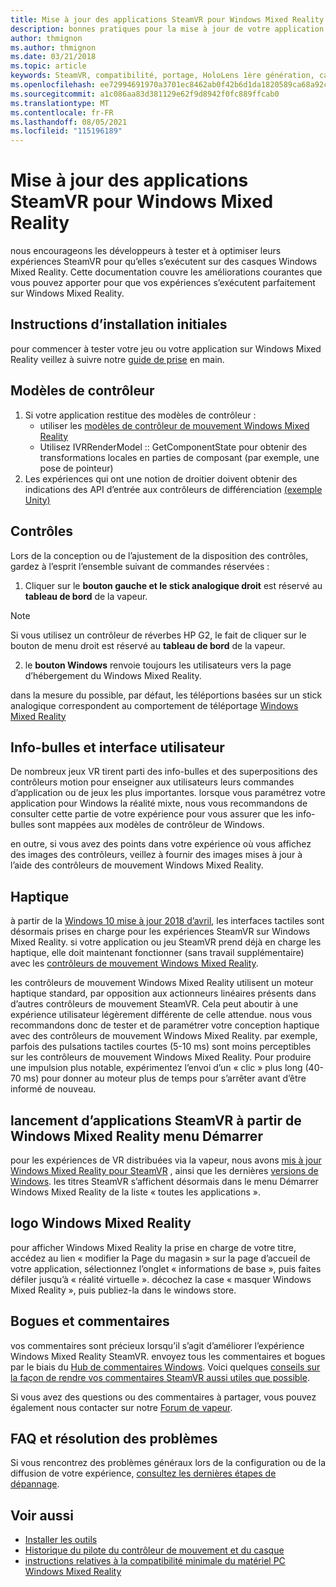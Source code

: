 ```yaml
---
title: Mise à jour des applications SteamVR pour Windows Mixed Reality
description: bonnes pratiques pour la mise à jour de votre application SteamVR afin d’optimiser la compatibilité avec les casques Windows Mixed Reality.
author: thmignon
ms.author: thmignon
ms.date: 03/21/2018
ms.topic: article
keywords: SteamVR, compatibilité, portage, HoloLens 1ère génération, casque de réalité mixte, casque windows mixed reality, migration, Windows 10, vapeur, contrôleurs de mouvement, haptique
ms.openlocfilehash: ee72994691970a3701ec8462ab0f42b6d1da1820589ca68a92c9a78fe1c18a41
ms.sourcegitcommit: a1c086aa83d381129e62f9d8942f0fc889ffcab0
ms.translationtype: MT
ms.contentlocale: fr-FR
ms.lasthandoff: 08/05/2021
ms.locfileid: "115196189"
---
```

# <a name="updating-steamvr-apps-for-windows-mixed-reality"></a>Mise à jour des applications SteamVR pour Windows Mixed Reality

nous encourageons les développeurs à tester et à optimiser leurs expériences SteamVR pour qu’elles s’exécutent sur des casques Windows Mixed Reality. Cette documentation couvre les améliorations courantes que vous pouvez apporter pour que vos expériences s’exécutent parfaitement sur Windows Mixed Reality.

## <a name="initial-setup-instructions"></a>Instructions d’installation initiales

pour commencer à tester votre jeu ou votre application sur Windows Mixed Reality veillez à suivre notre [guide de prise](/windows/mixed-reality/enthusiast-guide/using-steamvr-with-windows-mixed-reality) en main.

## <a name="controller-models"></a>Modèles de contrôleur

1. Si votre application restitue des modèles de contrôleur :
    * utiliser les [modèles de contrôleur de mouvement Windows Mixed Reality](../../design/motion-controllers.md#rendering-the-motion-controller-model)
    * Utilisez IVRRenderModel :: GetComponentState pour obtenir des transformations locales en parties de composant (par exemple, une pose de pointeur)
2. Les expériences qui ont une notion de droitier doivent obtenir des indications des API d’entrée aux contrôleurs de différenciation [(exemple Unity)](../unity/motion-controllers-in-unity.md#unity-buttonaxis-mapping-table)

## <a name="controls"></a>Contrôles

Lors de la conception ou de l’ajustement de la disposition des contrôles, gardez à l’esprit l’ensemble suivant de commandes réservées :
1. Cliquer sur le **bouton gauche et le stick analogique droit** est réservé au **tableau de bord** de la vapeur.

> [!NOTE]
> Si vous utilisez un contrôleur de réverbes HP G2, le fait de cliquer sur le bouton de menu droit est réservé au **tableau de bord** de la vapeur.

2. le **bouton Windows** renvoie toujours les utilisateurs vers la page d’hébergement du Windows Mixed Reality.

dans la mesure du possible, par défaut, les téléportions basées sur un stick analogique correspondent au comportement de téléportage [Windows Mixed Reality](../../discover/navigating-the-windows-mixed-reality-home.md#getting-around-your-home)

## <a name="tooltips-and-ui"></a>Info-bulles et interface utilisateur

De nombreux jeux VR tirent parti des info-bulles et des superpositions des contrôleurs motion pour enseigner aux utilisateurs leurs commandes d’application ou de jeux les plus importantes. lorsque vous paramétrez votre application pour Windows la réalité mixte, nous vous recommandons de consulter cette partie de votre expérience pour vous assurer que les info-bulles sont mappées aux modèles de contrôleur de Windows.

en outre, si vous avez des points dans votre expérience où vous affichez des images des contrôleurs, veillez à fournir des images mises à jour à l’aide des contrôleurs de mouvement Windows Mixed Reality.

## <a name="haptics"></a>Haptique

à partir de la [Windows 10 mise à jour 2018 d’avril](/windows/mixed-reality/enthusiast-guide/release-notes-april-2018), les interfaces tactiles sont désormais prises en charge pour les expériences SteamVR sur Windows Mixed Reality. si votre application ou jeu SteamVR prend déjà en charge les haptique, elle doit maintenant fonctionner (sans travail supplémentaire) avec les [contrôleurs de mouvement Windows Mixed Reality](../../design/motion-controllers.md).

les contrôleurs de mouvement Windows Mixed Reality utilisent un moteur haptique standard, par opposition aux actionneurs linéaires présents dans d’autres contrôleurs de mouvement SteamVR. Cela peut aboutir à une expérience utilisateur légèrement différente de celle attendue. nous vous recommandons donc de tester et de paramétrer votre conception haptique avec des contrôleurs de mouvement Windows Mixed Reality. par exemple, parfois des pulsations tactiles courtes (5-10 ms) sont moins perceptibles sur les contrôleurs de mouvement Windows Mixed Reality. Pour produire une impulsion plus notable, expérimentez l’envoi d’un « clic » plus long (40-70 ms) pour donner au moteur plus de temps pour s’arrêter avant d’être informé de nouveau.

## <a name="launching-steamvr-apps-from-windows-mixed-reality-start-menu"></a>lancement d’applications SteamVR à partir de Windows Mixed Reality menu Démarrer

pour les expériences de VR distribuées via la vapeur, nous avons [mis à jour Windows Mixed Reality pour SteamVR](https://steamcommunity.com/games/719950/announcements/detail/1687045485866139800) , ainsi que les dernières [versions de Windows](https://insider.windows.com). les titres SteamVR s’affichent désormais dans le menu Démarrer Windows Mixed Reality de la liste « toutes les applications ».

## <a name="windows-mixed-reality-logo"></a>logo Windows Mixed Reality

pour afficher Windows Mixed Reality la prise en charge de votre titre, accédez au lien « modifier la Page du magasin » sur la page d’accueil de votre application, sélectionnez l’onglet « informations de base », puis faites défiler jusqu’à « réalité virtuelle ». décochez la case « masquer Windows Mixed Reality », puis publiez-la dans le windows store.

## <a name="bugs-and-feedback"></a>Bogues et commentaires

vos commentaires sont précieux lorsqu’il s’agit d’améliorer l’expérience Windows Mixed Reality SteamVR. envoyez tous les commentaires et bogues par le biais du [Hub de commentaires Windows](/windows/mixed-reality/enthusiast-guide/filing-feedback). Voici quelques [conseils sur la façon de rendre vos commentaires SteamVR aussi utiles que possible](/windows/mixed-reality/enthusiast-guide/using-steamvr-with-windows-mixed-reality#sharing-feedback-on-steamvr).

Si vous avez des questions ou des commentaires à partager, vous pouvez également nous contacter sur notre [Forum de vapeur](https://steamcommunity.com/app/719950/discussions/).

## <a name="faqs-and-troubleshooting"></a>FAQ et résolution des problèmes

Si vous rencontrez des problèmes généraux lors de la configuration ou de la diffusion de votre expérience, [consultez les dernières étapes de dépannage](/windows/mixed-reality/enthusiast-guide/troubleshooting-windows-mixed-reality#steamvr).

## <a name="see-also"></a>Voir aussi

* [Installer les outils](../install-the-tools.md)
* [Historique du pilote du contrôleur de mouvement et du casque](/windows/mixed-reality/enthusiast-guide/mixed-reality-software)
* [instructions relatives à la compatibilité minimale du matériel PC Windows Mixed Reality](/windows/mixed-reality/enthusiast-guide/windows-mixed-reality-minimum-pc-hardware-compatibility-guidelines)